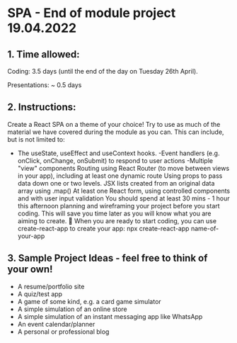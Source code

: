 






# SPA - End of module project 19.04.2022
## 1. Time allowed:

Coding: 3.5 days (until the end of the day on Tuesday 26th April).

Presentations: ~ 0.5 days

## 2. Instructions:
Create a React SPA on a theme of your choice!
Try to use as much of the material we have covered during the module as you can. This can include, but is not limited to:
- The useState, useEffect and useContext hooks.
-Event handlers (e.g. onClick, onChange, onSubmit) to respond to user actions
-Multiple "view" components
Routing using React Router (to move between views in your app), including at least one dynamic route
Using props to pass data down one or two levels.
JSX lists created from an original data array using .map()
At least one React form, using controlled components and with user input validation
You should spend at least 30 mins - 1 hour this afternoon planning and wireframing your project before you start coding. This will save you time later as you will know what you are aiming to create. :slightly_smiling_face:
When you are ready to start coding, you can use create-react-app to create your app: npx create-react-app name-of-your-app


## 3. Sample Project Ideas - feel free to think of your own!
- A resume/portfolio site
- A quiz/test app
- A game of some kind, e.g. a card game simulator
- A simple simulation of an online store
- A simple simulation of an instant messaging app like WhatsApp
- An event calendar/planner
- A personal or professional blog